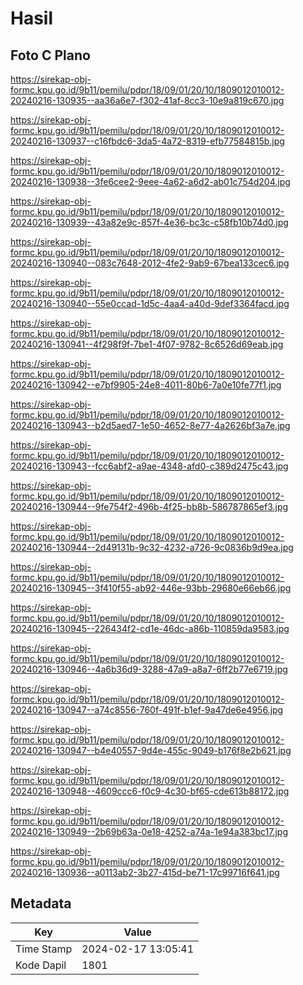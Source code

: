 # Hasil

## Foto C Plano

https://sirekap-obj-formc.kpu.go.id/9b11/pemilu/pdpr/18/09/01/20/10/1809012010012-20240216-130935--aa36a6e7-f302-41af-8cc3-10e9a819c670.jpg

https://sirekap-obj-formc.kpu.go.id/9b11/pemilu/pdpr/18/09/01/20/10/1809012010012-20240216-130937--c16fbdc6-3da5-4a72-8319-efb77584815b.jpg

https://sirekap-obj-formc.kpu.go.id/9b11/pemilu/pdpr/18/09/01/20/10/1809012010012-20240216-130938--3fe6cee2-9eee-4a62-a6d2-ab01c754d204.jpg

https://sirekap-obj-formc.kpu.go.id/9b11/pemilu/pdpr/18/09/01/20/10/1809012010012-20240216-130939--43a82e9c-857f-4e36-bc3c-c58fb10b74d0.jpg

https://sirekap-obj-formc.kpu.go.id/9b11/pemilu/pdpr/18/09/01/20/10/1809012010012-20240216-130940--083c7648-2012-4fe2-9ab9-67bea133cec6.jpg

https://sirekap-obj-formc.kpu.go.id/9b11/pemilu/pdpr/18/09/01/20/10/1809012010012-20240216-130940--55e0ccad-1d5c-4aa4-a40d-9def3364facd.jpg

https://sirekap-obj-formc.kpu.go.id/9b11/pemilu/pdpr/18/09/01/20/10/1809012010012-20240216-130941--4f298f9f-7be1-4f07-9782-8c6526d69eab.jpg

https://sirekap-obj-formc.kpu.go.id/9b11/pemilu/pdpr/18/09/01/20/10/1809012010012-20240216-130942--e7bf9905-24e8-4011-80b6-7a0e10fe77f1.jpg

https://sirekap-obj-formc.kpu.go.id/9b11/pemilu/pdpr/18/09/01/20/10/1809012010012-20240216-130943--b2d5aed7-1e50-4652-8e77-4a2626bf3a7e.jpg

https://sirekap-obj-formc.kpu.go.id/9b11/pemilu/pdpr/18/09/01/20/10/1809012010012-20240216-130943--fcc6abf2-a9ae-4348-afd0-c389d2475c43.jpg

https://sirekap-obj-formc.kpu.go.id/9b11/pemilu/pdpr/18/09/01/20/10/1809012010012-20240216-130944--9fe754f2-496b-4f25-bb8b-586787865ef3.jpg

https://sirekap-obj-formc.kpu.go.id/9b11/pemilu/pdpr/18/09/01/20/10/1809012010012-20240216-130944--2d49131b-9c32-4232-a726-9c0836b9d9ea.jpg

https://sirekap-obj-formc.kpu.go.id/9b11/pemilu/pdpr/18/09/01/20/10/1809012010012-20240216-130945--3f410f55-ab92-446e-93bb-29680e66eb66.jpg

https://sirekap-obj-formc.kpu.go.id/9b11/pemilu/pdpr/18/09/01/20/10/1809012010012-20240216-130945--226434f2-cd1e-46dc-a86b-110859da9583.jpg

https://sirekap-obj-formc.kpu.go.id/9b11/pemilu/pdpr/18/09/01/20/10/1809012010012-20240216-130946--4a6b36d9-3288-47a9-a8a7-6ff2b77e6719.jpg

https://sirekap-obj-formc.kpu.go.id/9b11/pemilu/pdpr/18/09/01/20/10/1809012010012-20240216-130947--a74c8556-760f-491f-b1ef-9a47de6e4956.jpg

https://sirekap-obj-formc.kpu.go.id/9b11/pemilu/pdpr/18/09/01/20/10/1809012010012-20240216-130947--b4e40557-9d4e-455c-9049-b176f8e2b621.jpg

https://sirekap-obj-formc.kpu.go.id/9b11/pemilu/pdpr/18/09/01/20/10/1809012010012-20240216-130948--4609ccc6-f0c9-4c30-bf65-cde613b88172.jpg

https://sirekap-obj-formc.kpu.go.id/9b11/pemilu/pdpr/18/09/01/20/10/1809012010012-20240216-130949--2b69b63a-0e18-4252-a74a-1e94a383bc17.jpg

https://sirekap-obj-formc.kpu.go.id/9b11/pemilu/pdpr/18/09/01/20/10/1809012010012-20240216-130936--a0113ab2-3b27-415d-be71-17c99716f641.jpg


## Metadata

| Key        | Value               |
| ---------- | ------------------- |
| Time Stamp | 2024-02-17 13:05:41 |
| Kode Dapil | 1801                |



